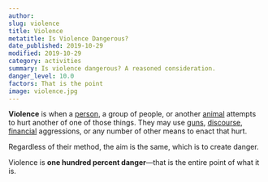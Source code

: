 ```yaml
---
author:
slug: violence
title: Violence
metatitle: Is Violence Dangerous?
date_published: 2019-10-29
modified: 2019-10-29
category: activities
summary: Is violence dangerous? A reasoned consideration.
danger_level: 10.0
factors: That is the point 
image: violence.jpg
---
```


**Violence** is when a [person](/animals/people), a group of people, or another [animal](/animals) attempts to hurt another of one of those things. They may use [guns](/minerals/guns), [discourse](/ideas/discourse), [financial](/ideas/money) aggressions, or any number of other means to enact that hurt.

Regardless of their method, the aim is the same, which is to create danger.

Violence is **one hundred percent danger**—that is the entire point of what it is.
